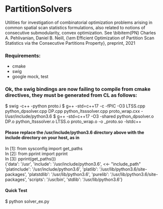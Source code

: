 # PartitionSolvers
Utilities for investigation of combinatorial optimization problems arising in common spatial scan statistics formulations, also related to notions of consecutive submodularity, convex optimization. See \bibitem{PN} Charles A. Pehlivanian, Daniel B. Neill, {\em Efficient Optimization of Partition Scan Statistics via the Consecutive Partitions Property}, preprint, 2021 

### Requirements:
- cmake
- swig
- google mock, test
 
### Ok, the swig bindings are now failing to compile from cmake directives, they must be generated from CL as follows:

$ swig -c++ -python proto.i
$ g++ -std=c++17 -c -fPIC -O3 LTSS.cpp python_dpsolver.cpp DP.cpp python_ltsssolver.cpp proto_wrap.cxx -I/usr/include/python3.6
$ g++ -std=c++17 -O3 -shared python_dpsolver.o DP.o python_ltsssolver.o LTSS.o proto_wrap.o -o _proto.so -lstdc++

#### Please replace the /usr/include/python3.6 directory above with the include directory on your host, as in
In [1]: from sysconfig import get_paths                                                                                  
In [2]: from pprint import pprint                                                                                        
In [3]: pprint(get_paths())                                                                                                                
{'data': '/usr',
 'include': '/usr/include/python3.6',			<<- "include_path"
 'platinclude': '/usr/include/python3.6', 
 'platlib': '/usr/lib/python3.6/site-packages',
 'platstdlib': '/usr/lib/python3.6',
 'purelib': '/usr/lib/python3.6/site-packages',
 'scripts': '/usr/bin',
 'stdlib': '/usr/lib/python3.6'}

#### Quick Test
$ python solver_ex.py

